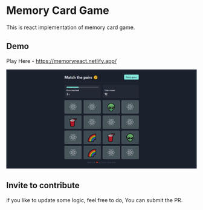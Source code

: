 # Memory Card Game

This is react implementation of memory card game.

## Demo

Play Here - https://memoryreact.netlify.app/

![ScreenShot](./screenshots/screenshot-1.jpg)

## Invite to contribute

if you like to update some logic, feel free to do, You can submit the PR.
